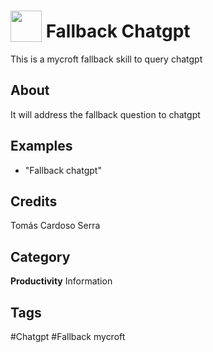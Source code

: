 # <img src="https://raw.githack.com/FortAwesome/Font-Awesome/master/svgs/solid/robot.svg" card_color="#22A7F0" width="50" height="50" style="vertical-align:bottom"/> Fallback Chatgpt
This is a mycroft fallback skill to query chatgpt

## About
It will address the fallback question to chatgpt

## Examples
* "Fallback chatgpt"

## Credits
Tomás Cardoso Serra

## Category
**Productivity**
Information

## Tags
#Chatgpt
#Fallback mycroft

